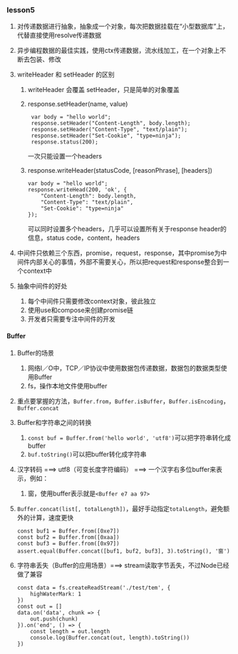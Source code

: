 ### lesson5
1. 对传递数据进行抽象，抽象成一个对象，每次把数据挂载在“小型数据库”上，代替直接使用resolve传递数据
2. 异步编程数据的最佳实践，使用ctx传递数据，流水线加工，在一个对象上不断去包装、修改
3. writeHeader 和 setHeader 的区别

    1. writeHeader 会覆盖 setHeader，只是简单的对象覆盖
    2. response.setHeader(name, value)

       ```
        var body = "hello world";
        response.setHeader("Content-Length", body.length);
        response.setHeader("Content-Type", "text/plain");
        response.setHeader("Set-Cookie", "type=ninja");
        response.status(200);
       ```
       一次只能设置一个headers
    3. response.writeHeader(statusCode, [reasonPhrase], [headers])

        ```
        var body = "hello world";
        response.writeHead(200, 'ok', {
            "Content-Length": body.length,
            "Content-Type": "text/plain",
            "Set-Cookie": "type=ninja"
        });        
        ```
        可以同时设置多个headers，几乎可以设置所有关于response header的信息，status code，content，headers
4. 中间件只依赖三个东西，promise，request，response，其中promise为中间件内部关心的事情，外部不需要关心，所以把request和response整合到一个context中
5. 抽象中间件的好处

    1. 每个中间件只需要修改context对象，彼此独立
    2. 使用use和compose来创建promise链
    3. 开发者只需要专注中间件的开发

#### Buffer
1. Buffer的场景

    1. 网络I／O中，TCP／IP协议中使用数据包传递数据，数据包的数据类型使用Buffer
    2. fs，操作本地文件使用buffer
1. 重点要掌握的方法，`Buffer.from`，`Buffer.isBuffer`，`Buffer.isEncoding`，`Buffer.concat`
2. Buffer和字符串之间的转换

    1. `const buf = Buffer.from('hello world', 'utf8')`可以把字符串转化成buffer
    2. `buf.toString()`可以把buffer转化成字符串
3. 汉字转码 ===> utf8（可变长度字符编码） ===> 一个汉字右多位buffer来表示，例如：

    1. 窗，使用buffer表示就是`<Buffer e7 aa 97>`
4. `Buffer.concat(list[, totalLength])`，最好手动指定`totalLength`，避免额外的计算，速度更快

    ```
    const buf1 = Buffer.from([0xe7])
    const buf2 = Buffer.from([0xaa])
    const buf3 = Buffer.from([0x97])
    assert.equal(Buffer.concat([buf1, buf2, buf3], 3).toString(), '窗')
    ```
5. 字符串丢失（Buffer的应用场景）===> stream读取字节丢失，不过Node已经做了兼容

    ```
    const data = fs.createReadStream('./test/tem', {
        highWaterMark: 1
    })
    const out = []
    data.on('data', chunk => {
        out.push(chunk)
    }).on('end', () => {
        const length = out.length
        console.log(Buffer.concat(out, length).toString())
    })
    ```
